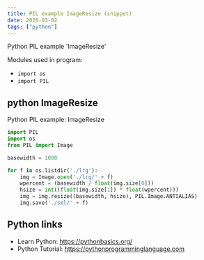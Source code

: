 ```yaml
---
title: PIL example ImageResize (snippet)
date: 2020-03-02
tags: ["python"]
---
```

Python PIL example 'ImageResize'


Modules used in program: 
* `import os`
* `import PIL`

## python ImageResize

Python PIL example: ImageResize

```python
import PIL
import os
from PIL import Image

basewidth = 1000

for f in os.listdir('./lrg'):
    img = Image.open('./lrg/' + f)
    wpercent = (basewidth / float(img.size[0]))
    hsize = int((float(img.size[1]) * float(wpercent)))
    img = img.resize((basewidth, hsize), PIL.Image.ANTIALIAS)
    img.save('./sml/' + f)


```

## Python links

- Learn Python: https://pythonbasics.org/
- Python Tutorial: https://pythonprogramminglanguage.com
